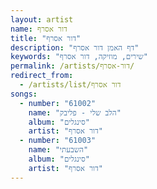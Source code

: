 ```yaml
---
layout: artist
name: דור אסרף
title: "דור אסרף"
description: "דף האמן דור אסרף"
keywords: "שירים, מוזיקה, דור אסרף"
permalink: /artists/דור-אסרף/
redirect_from:
  - /artists/list/דור אסרף
songs:
  - number: "61002"
    name: "הלב שלי - פליבק"
    album: "סינגלים"
    artist: "דור אסרף"
  - number: "61003"
    name: "השבעתי"
    album: "סינגלים"
    artist: "דור אסרף"
---
```

